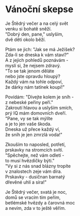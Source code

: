 # Vánoční skepse

Je Štědrý večer a na celý svět  
venku si bohatě sněží.  
"Dobrý den, pane," uslyším,  
dvě děti okolo běží.

Ptám se jich: "Jak se má Ježíšek?  
Zda-li se dneska k vám staví?"  
A z jejich pohledů poznávám -  
myslí si, že nejsem zdravý.  
"To se tak jenom děláte  
nebo jste opravdu hloupý?  
Každý vám na tohle odpoví,  
že dárky nám tatínek koupí!"

Povídám: "Dívejte kolem je sníh -  
z nebeské peřiny peří."  
Zakroutí hlavou a uslyším smích,  
prý IQ mám domovních dveří.  
"Pane, vy se tak mýlíte  
a je to jen vaše škoda.  
Dneska už přece každý ví,  
že sníh je jen zmrzlá voda!"

Zkouším to naposled, potřetí,  
prskavky na stromcích svítí.  
"Spěchejte, než vám odletí -  
to musí hvězdičky býti."  
"Vy si z nás snad blázny tropíte  
v znalostech zeje vám díra.  
Prskavky - dusičnan barnatý  
dřevěné uhlí a síra!"

Je Štědrý večer, svatá je noc,  
domů se vracím tím peřím,  
betlémské hvězdy a čarovná moc  
a nevím, zda v to ještě věřím.
